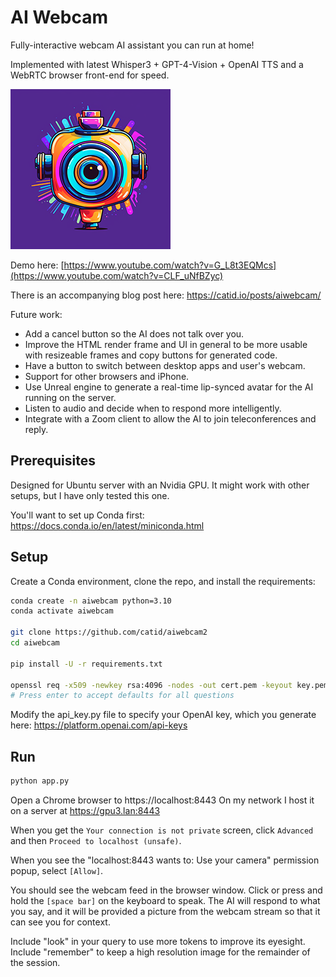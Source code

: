 # AI Webcam

Fully-interactive webcam AI assistant you can run at home!

Implemented with latest Whisper3 + GPT-4-Vision + OpenAI TTS and a WebRTC browser front-end for speed.

![Logo](static/logo256.png)

Demo here: [https://www.youtube.com/watch?v=G_L8t3EQMcs](https://www.youtube.com/watch?v=CLF_uNfBZyc)

There is an accompanying blog post here: https://catid.io/posts/aiwebcam/

Future work:

* Add a cancel button so the AI does not talk over you.
* Improve the HTML render frame and UI in general to be more usable with resizeable frames and copy buttons for generated code.
* Have a button to switch between desktop apps and user's webcam.
* Support for other browsers and iPhone.
* Use Unreal engine to generate a real-time lip-synced avatar for the AI running on the server.
* Listen to audio and decide when to respond more intelligently.
* Integrate with a Zoom client to allow the AI to join teleconferences and reply.

## Prerequisites

Designed for Ubuntu server with an Nvidia GPU.  It might work with other setups, but I have only tested this one.

You'll want to set up Conda first: https://docs.conda.io/en/latest/miniconda.html

## Setup

Create a Conda environment, clone the repo, and install the requirements:

```bash
conda create -n aiwebcam python=3.10
conda activate aiwebcam

git clone https://github.com/catid/aiwebcam2
cd aiwebcam

pip install -U -r requirements.txt

openssl req -x509 -newkey rsa:4096 -nodes -out cert.pem -keyout key.pem -days 3650
# Press enter to accept defaults for all questions
```

Modify the api_key.py file to specify your OpenAI key, which you generate here: https://platform.openai.com/api-keys

## Run

```bash
python app.py
```

Open a Chrome browser to https://localhost:8443
On my network I host it on a server at https://gpu3.lan:8443

When you get the `Your connection is not private` screen, click `Advanced` and then `Proceed to localhost (unsafe)`.

When you see the "localhost:8443 wants to: Use your camera" permission popup, select `[Allow]`.

You should see the webcam feed in the browser window.  Click or press and hold the `[space bar]` on the keyboard to speak.  The AI will respond to what you say, and it will be provided a picture from the webcam stream so that it can see you for context.

Include "look" in your query to use more tokens to improve its eyesight.  Include "remember" to keep a high resolution image for the remainder of the session.
